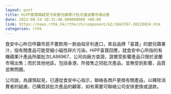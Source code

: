 ```yaml
---
layout: post
title: HiPP喜寶稱疑受污染嬰兒蘋果汁批次僅波蘭市場出售
date: 2022-08-24 10:31:40.000000000 +08:00
link: https://news.rthk.hk/rthk/ch/component/k2/1663767-20220824.htm
categories: rthk
---
```


食安中心昨日呼籲市民不要飲用一款由匈牙利進口，來自品牌「喜寶」的嬰兒蘋果汁，指有關產品可能受細小磁性碎片污染。HiPP喜寶回應，就食安中心所指的有機蘋果汁產品所屬批次LA98967，公司向廠方查證，證實受影響產品只限於波蘭市場出售；而於其他地區，包括香港，所發售之同批次產品，並無受到影響，品質並無問題。

公司說，為謹慎起見，已遵從食安中心指示，聯絡各商戶更換有關產品，以釋除消費者的疑慮。已購買該批次產品的顧客，如有需要可聯絡公司安排更換或退款。
